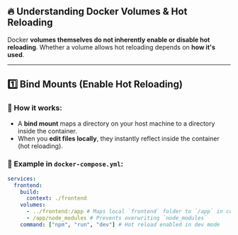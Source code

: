 ## 🔥 Understanding Docker Volumes & Hot Reloading

Docker **volumes themselves do not inherently enable or disable hot reloading**. Whether a volume allows hot reloading depends on **how it's used**.

---

## **1️⃣ Bind Mounts (Enable Hot Reloading)**

### 🚀 How it works:

- A **bind mount** maps a directory on your host machine to a directory inside the container.
- When you **edit files locally**, they instantly reflect inside the container (hot reloading).

### 🔧 Example in `docker-compose.yml`:

```yaml
services:
  frontend:
    build:
      context: ./frontend
    volumes:
      - ../frontend:/app # Maps local `frontend` folder to `/app` in container
      - /app/node_modules # Prevents overwriting `node_modules`
    command: ["npm", "run", "dev"] # Hot reload enabled in dev mode
```
